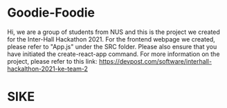 # Goodie-Foodie

Hi, we are a group of students from NUS and this is the project we created for the Inter-Hall Hackathon 2021. For the frontend webpage we created, please refer to "App.js" under the SRC folder. Please also ensure that you have initiated the create-react-app command. For more information on the project, please refer to this link: https://devpost.com/software/interhall-hackalthon-2021-ke-team-2

 # SIKE